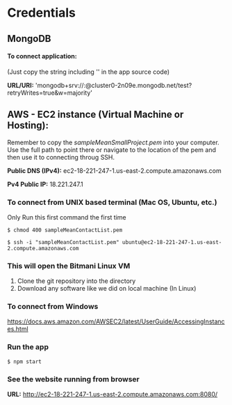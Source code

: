 # Credentials

## MongoDB
#### To connect application:

(Just copy the string including '' in the app source code)

**URL/URI:** 'mongodb+srv://<group3>:<group3cop4331>@cluster0-2n09e.mongodb.net/test?retryWrites=true&w=majority'
   
## AWS - EC2 instance (Virtual Machine or Hosting):
Remember to copy the _sampleMeanSmallProject.pem_ into your computer. 
Use the full path to point there or navigate to the location of the pem and then use it to connecting throug SSH.

**Public DNS (IPv4):** ec2-18-221-247-1.us-east-2.compute.amazonaws.com

**Pv4 Public IP:** 18.221.247.1

### To connect from UNIX based terminal (Mac OS, Ubuntu, etc.)

Only Run this first command the first time
```
$ chmod 400 sampleMeanContactList.pem
```
```
$ ssh -i "sampleMeanContactList.pem" ubuntu@ec2-18-221-247-1.us-east-2.compute.amazonaws.com
```
### This will open the Bitmani Linux VM

1. Clone the git repository into the directory
2. Download any software like we did on local machine (In Linux)

### To connect from Windows
https://docs.aws.amazon.com/AWSEC2/latest/UserGuide/AccessingInstances.html


### Run the app
```
$ npm start
```

### See the website running from browser

**URL:** http://ec2-18-221-247-1.us-east-2.compute.amazonaws.com:8080/
